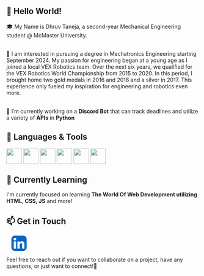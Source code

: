 ## 👋 Hello World! 
🎓 My Name is Dhruv Taneja, a second-year Mechanical Engineering student @ McMaster University.<br>

<br>🤔 I am interested in pursuing a degree in Mechatronics Engineering starting September 2024. My passion for engineering began at a young age as I joined a local VEX Robotics team. Over the next six years, we qualified for the VEX Robotics World Championship from 2015 to 2020. In this period, I brought home two gold medals in 2016 and 2018 and a silver in 2017. This experience only fueled my inspiration for engineering and robotics even more.<br>

<br>🔭 I’m currently working on a **Discord Bot** that can track deadlines and utilize a variety of **APIs** in **Python** <br>

## 🔧 Languages & Tools
<a href="#"><img align="center" src="https://cdn.worldvectorlogo.com/logos/arduino-1.svg" width="40" height="40"/></a>
<a href="#"><img align="center" src="https://cdn.freebiesupply.com/logos/large/2x/python-5-logo-png-transparent.png" width="40" height="40"/></a>
<a href="#"><img align="center" src="https://nerdysoft.com/wp-content/uploads/2021/11/java-14-1.svg" width="40" height="40"/></a>
<a href="#"><img align="center" src="https://upload.wikimedia.org/wikipedia/commons/thumb/1/18/ISO_C%2B%2B_Logo.svg/1200px-ISO_C%2B%2B_Logo.svg.png" width="40" height="40"/></a>
<a href="#"><img align="center" src="https://static-00.iconduck.com/assets.00/jupyter-icon-1748x2048-tdovt1s4.png" width="40" height="40"/></a>
<a href="https://processing.org/" target="_blank"><img align="center" src="https://upload.wikimedia.org/wikipedia/commons/c/cb/Processing_2021_logo.svg" width="40" height="40"/></a>


## 🌱 Currently Learning
I'm currently focused on learning **The World Of Web Development utilizing HTML, CSS, JS** and more!


## 📫 Get in Touch
<a href="https://www.linkedin.com/in/taneja-dhruv/" target="blank"><img align="center" src="https://github.com/tanejavipul/tanejavipul/blob/main/Icons/linkedIn.svg" alt="taneja-dhruv/" height="40" width="40" style="margin-left: 13px"/></a>

Feel free to reach out if you want to collaborate on a project, have any questions, or just want to connect!🙂
